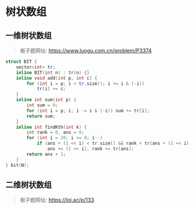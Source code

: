 # 树状数组

## 一维树状数组

> 板子题网址: https://www.luogu.com.cn/problem/P3374

```cpp
struct BIT {
    vector<int> tr;
    inline BIT(int n) : tr(n) {}
    inline void add(int p, int c) {
        for (int i = p; i < tr.size(); i += i & (-i))
            tr[i] += c;
    }
    inline int sum(int p) {
        int sum = 0;
        for (int i = p; i; i -= i & (-i)) sum += tr[i];
        return sum;
    }
    inline int findKth(int k) {
        int rank = 0, ans = 0;
        for (int i = 20; i >= 0; i--)
            if (ans + (1 << i) < tr.size() && rank + tr[ans + (1 << i)] < k)
                ans += (1 << i), rank += tr[ans];
        return ans + 1;
    }
} bit(N);
```

## 二维树状数组

> 板子题网址: https://loj.ac/p/133

```cpp

```
